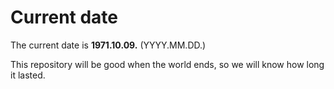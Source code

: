 # Current date

The current date is **1971.10.09.** (YYYY.MM.DD.)

This repository will be good when the world ends, so we will know how long it lasted.